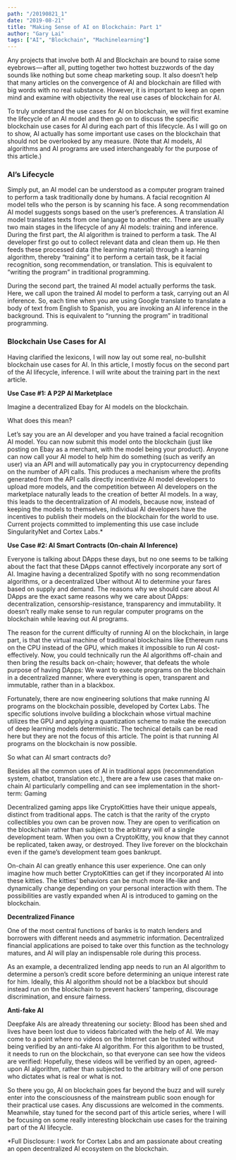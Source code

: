 ```yaml
---
path: "/20190821_1"
date: "2019-08-21"
title: "Making Sense of AI on Blockchain: Part 1"
author: "Gary Lai"
tags: ["AI", "Blockchain", "Machinelearning"]
---
```


Any projects that involve both AI and Blockchain are bound to raise some eyebrows — after all, putting together two hottest buzzwords of the day sounds like nothing but some cheap marketing soup. It also doesn’t help that many articles on the convergence of AI and blockchain are filled with big words with no real substance. However, it is important to keep an open mind and examine with objectivity the real use cases of blockchain for AI.

To truly understand the use cases for AI on blockchain, we will first examine the lifecycle of an AI model and then go on to discuss the specific blockchain use cases for AI during each part of this lifecycle. As I will go on to show, AI actually has some important use cases on the blockchain that should not be overlooked by any measure. (Note that AI models, AI algorithms and AI programs are used interchangeably for the purpose of this article.)

<h3>AI’s Lifecycle</h3>

Simply put, an AI model can be understood as a computer program trained to perform a task traditionally done by humans. A facial recognition AI model tells who the person is by scanning his face. A song recommendation AI model suggests songs based on the user’s preferences. A translation AI model translates texts from one language to another etc.
There are usually two main stages in the lifecycle of any AI models: training and inference.
During the first part, the AI algorithm is trained to perform a task. The AI developer first go out to collect relevant data and clean them up. He then feeds these processed data (the learning material) through a learning algorithm, thereby “training” it to perform a certain task, be it facial recognition, song recommendation, or translation. This is equivalent to “writing the program” in traditional programming.

During the second part, the trained AI model actually performs the task. Here, we call upon the trained AI model to perform a task, carrying out an AI inference. So, each time when you are using Google translate to translate a body of text from English to Spanish, you are invoking an AI inference in the background. This is equivalent to “running the program” in traditional programming.

<h3>Blockchain Use Cases for AI</h3>

Having clarified the lexicons, I will now lay out some real, no-bullshit blockchain use cases for AI. In this article, I mostly focus on the second part of the AI lifecycle, inference. I will write about the training part in the next article.

**Use Case #1: A P2P AI Marketplace**

Imagine a decentralized Ebay for AI models on the blockchain.

What does this mean?

Let’s say you are an AI developer and you have trained a facial recognition AI model. You can now submit this model onto the blockchain (just like posting on Ebay as a merchant, with the model being your product). Anyone can now call your AI model to help him do something (such as verify an user) via an API and will automatically pay you in cryptocurrency depending on the number of API calls.
This produces a mechanism where the profits generated from the API calls directly incentivize AI model developers to upload more models, and the competition between AI developers on the marketplace naturally leads to the creation of better AI models.
In a way, this leads to the decentralization of AI models, because now, instead of keeping the models to themselves, individual AI developers have the incentives to publish their models on the blockchain for the world to use. Current projects committed to implementing this use case include SingularityNet and Cortex Labs.\*

**Use Case #2: AI Smart Contracts (On-chain AI Inference)**

Everyone is talking about DApps these days, but no one seems to be talking about the fact that these DApps cannot effectively incorporate any sort of AI. Imagine having a decentralized Spotify with no song recommendation algorithms, or a decentralized Uber without AI to determine your fares based on supply and demand. The reasons why we should care about AI DApps are the exact same reasons why we care about DApps: decentralization, censorship-resistance, transparency and immutability. It doesn’t really make sense to run regular computer programs on the blockchain while leaving out AI programs.

The reason for the current difficulty of running AI on the blockchain, in large part, is that the virtual machine of traditional blockchains like Ethereum runs on the CPU instead of the GPU, which makes it impossible to run AI cost-effectively. Now, you could technically run the AI algorithms off-chain and then bring the results back on-chain; however, that defeats the whole purpose of having DApps: We want to execute programs on the blockchain in a decentralized manner, where everything is open, transparent and immutable, rather than in a blackbox.

Fortunately, there are now engineering solutions that make running AI programs on the blockchain possible, developed by Cortex Labs. The specific solutions involve building a blockchain whose virtual machine utilizes the GPU and applying a quantization scheme to make the execution of deep learning models deterministic. The technical details can be read here but they are not the focus of this article. The point is that running AI programs on the blockchain is now possible.

So what can AI smart contracts do?

Besides all the common uses of AI in traditional apps (recommendation system, chatbot, translation etc.), there are a few use cases that make on-chain AI particularly compelling and can see implementation in the short-term:
Gaming

Decentralized gaming apps like CryptoKitties have their unique appeals, distinct from traditional apps. The catch is that the rarity of the crypto collectibles you own can be proven now. They are open to verification on the blockchain rather than subject to the arbitrary will of a single development team. When you own a CryptoKitty, you know that they cannot be replicated, taken away, or destroyed. They live forever on the blockchain even if the game’s development team goes bankrupt.

On-chain AI can greatly enhance this user experience. One can only imagine how much better CryptoKitties can get if they incorporated AI into these kitties. The kitties’ behaviors can be much more life-like and dynamically change depending on your personal interaction with them. The possibilities are vastly expanded when AI is introduced to gaming on the blockchain.

**Decentralized Finance**<br/>

One of the most central functions of banks is to match lenders and borrowers with different needs and asymmetric information. Decentralized financial applications are poised to take over this function as the technology matures, and AI will play an indispensable role during this process.

As an example, a decentralized lending app needs to run an AI algorithm to determine a person’s credit score before determining an unique interest rate for him. Ideally, this AI algorithm should not be a blackbox but should instead run on the blockchain to prevent hackers’ tampering, discourage discrimination, and ensure fairness.

**Anti-fake AI**<br/>

Deepfake AIs are already threatening our society: Blood has been shed and lives have been lost due to videos fabricated with the help of AI. We may come to a point where no videos on the Internet can be trusted without being verified by an anti-fake AI algorithm. For this algorithm to be trusted, it needs to run on the blockchain, so that everyone can see how the videos are verified: Hopefully, these videos will be verified by an open, agreed-upon AI algorithm, rather than subjected to the arbitrary will of one person who dictates what is real or what is not.

So there you go, AI on blockchain goes far beyond the buzz and will surely enter into the consciousness of the mainstream public soon enough for their practical use cases. Any discussions are welcomed in the comments. Meanwhile, stay tuned for the second part of this article series, where I will be focusing on some really interesting blockchain use cases for the training part of the AI lifecycle.

\*Full Disclosure: I work for Cortex Labs and am passionate about creating an open decentralized AI ecosystem on the blockchain.
